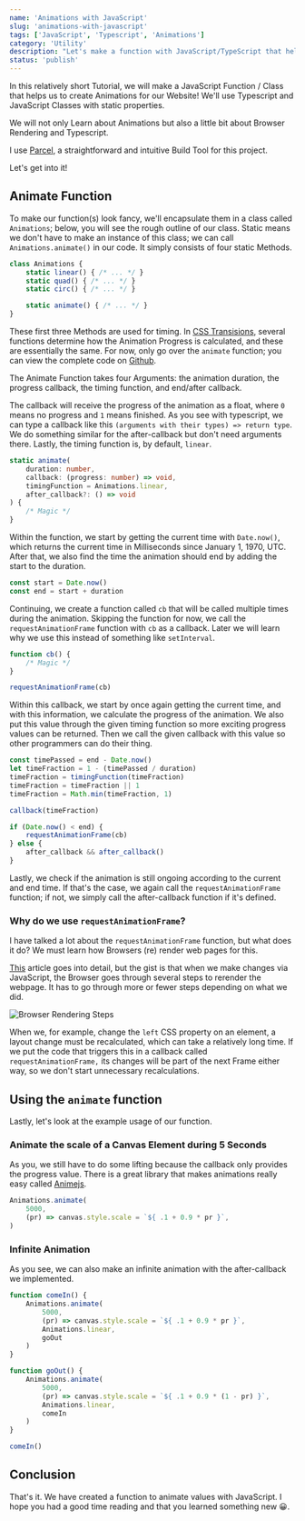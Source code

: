 ```yaml
---
name: 'Animations with JavaScript'
slug: 'animations-with-javascript'
tags: ['JavaScript', 'Typescript', 'Animations']
category: 'Utility'
description: "Let's make a function with JavaScript/TypeScript that helps us create animation for Elements on our Webpage or other values."
status: 'publish'
---
```


In this relatively short Tutorial, we will make a JavaScript Function / Class that helps us to create Animations for our Website! We'll use Typescript and JavaScript Classes with static properties.

We will not only Learn about Animations but also a little bit about Browser Rendering and Typescript.

I use [Parcel](https://parceljs.org/), a straightforward and intuitive Build Tool for this project.

Let's get into it!

## Animate Function

To make our function(s) look fancy, we'll encapsulate them in a class called `Animations`; below, you will see the rough outline of our class. Static means we don't have to make an instance of this class; we can call `Animations.animate()` in our code. It simply consists of four static Methods.

```typescript
class Animations {
    static linear() { /* ... */ }
    static quad() { /* ... */ }
    static circ() { /* ... */ }

    static animate() { /* ... */ }
}
```

These first three Methods are used for timing. In [CSS Transisions](https://developer.mozilla.org/en-US/docs/Web/CSS/transition-timing-function), several functions determine how the Animation Progress is calculated, and these are essentially the same. For now, only go over the `animate` function; you can view the complete code on [Github](https://github.com/Maximinodotpy/articles).

The Animate Function takes four Arguments: the animation duration, the progress callback, the timing function, and end/after callback.

The callback will receive the progress of the animation as a float, where `0` means no progress and `1` means finished. As you see with typescript, we can type a callback like this `(arguments with their types) => return type`. We do something similar for the after-callback but don't need arguments there. Lastly, the timing function is, by default, `linear`.

```typescript
static animate(
    duration: number,
    callback: (progress: number) => void,
    timingFunction = Animations.linear,
    after_callback?: () => void
) {
    /* Magic */
}
```

Within the function, we start by getting the current time with `Date.now()`, which returns the current time in Milliseconds since January 1, 1970, UTC. After that, we also find the time the animation should end by adding the start to the duration.

```typescript
const start = Date.now()
const end = start + duration
```

Continuing, we create a function called `cb` that will be called multiple times during the animation. Skipping the function for now, we call the `requestAnimationFrame` function with `cb` as a callback. Later we will learn why we use this instead of something like `setInterval`. 

```typescript
function cb() {
    /* Magic */
}

requestAnimationFrame(cb)
```

Within this callback, we start by once again getting the current time, and with this information, we calculate the progress of the animation. We also put this value through the given timing function so more exciting progress values can be returned. Then we call the given callback with this value so other programmers can do their thing.

```ts
const timePassed = end - Date.now()
let timeFraction = 1 - (timePassed / duration)
timeFraction = timingFunction(timeFraction)
timeFraction = timeFraction || 1
timeFraction = Math.min(timeFraction, 1)

callback(timeFraction)

if (Date.now() < end) {
    requestAnimationFrame(cb)
} else {
    after_callback && after_callback()
}
```

Lastly, we check if the animation is still ongoing according to the current and end time. If that's the case, we again call the `requestAnimationFrame` function; if not, we simply call the after-callback function if it's defined.

### Why do we use `requestAnimationFrame`?

I have talked a lot about the `requestAnimationFrame` function, but what does it do? We must learn how Browsers (re) render web pages for this.

[This](https://blog.openreplay.com/how-browser-rendering-works-and-why-you-should-care/) article goes into detail, but the gist is that when we make changes via JavaScript, the Browser goes through several steps to rerender the webpage. It has to go through more or fewer steps depending on what we did.

![Browser Rendering Steps](https://blog.openreplay.com/images/how-browser-rendering-works-and-why-you-should-care/images/hero.jpg)

When we, for example, change the `left` CSS property on an element, a layout change must be recalculated, which can take a relatively long time. If we put the code that triggers this in a callback called `requestAnimationFrame,` its changes will be part of the next Frame either way, so we don't start unnecessary recalculations.

## Using the `animate` function

Lastly, let's look at the example usage of our function.


### Animate the scale of a Canvas Element during 5 Seconds

As you, we still have to do some lifting because the callback only provides the progress value. There is a great library that makes animations really easy called [Animejs](https://animejs.com/).

```ts
Animations.animate(
    5000,
    (pr) => canvas.style.scale = `${ .1 + 0.9 * pr }`,
)
```

### Infinite Animation

As you see, we can also make an infinite animation with the after-callback we implemented.

```ts
function comeIn() {
    Animations.animate(
        5000,
        (pr) => canvas.style.scale = `${ .1 + 0.9 * pr }`,
        Animations.linear,
        goOut
    )
}

function goOut() {
    Animations.animate(
        5000,
        (pr) => canvas.style.scale = `${ .1 + 0.9 * (1 - pr) }`,
        Animations.linear,
        comeIn
    )
}

comeIn()
```

## Conclusion

That's it. We have created a function to animate values with JavaScript. I hope you had a good time reading and that you learned something new 😀.
